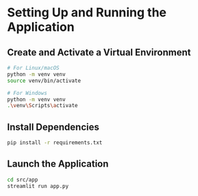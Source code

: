 # Setting Up and Running the Application

## Create and Activate a Virtual Environment
```bash
# For Linux/macOS
python -m venv venv
source venv/bin/activate

# For Windows
python -m venv venv
.\venv\Scripts\activate
```

## Install Dependencies
```bash
pip install -r requirements.txt
```

## Launch the Application
```bash
cd src/app
streamlit run app.py
```